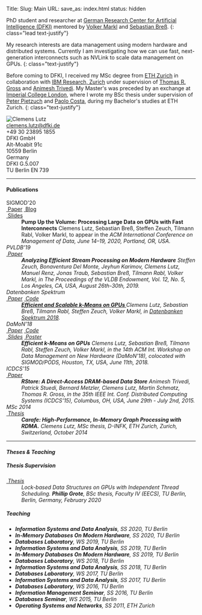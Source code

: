 Title:
Slug: Main
URL:
save_as: index.html
status: hidden

<div markdown=1 class="row">
<div class="col-xs-12 col-sm-12 col-md-8">

PhD student and researcher at
[German Research Center for Artificial Intelligence (DFKI)](https://www.dfki.de/en/web/)
mentored by
[Volker Markl](https://www.dima.tu-berlin.de/menue/mitarbeiter/volker_markl)
and
[Sebastian Breß](http://www.user.tu-berlin.de/sebastian.bress).
{: class="lead text-justify"}

My research interests are data management using modern hardware and distributed systems.
Currently I am investigating how we can use fast, next-generation interconnects such as NVLink to scale data management on GPUs.
{: class="text-justify"}

Before coming to DFKI,
I received my MSc degree from
[ETH Zurich](https://www.ethz.ch/en.html)
in collaboration with
[IBM Research, Zurich](https://www.research.ibm.com/labs/zurich)
under supervision of
[Thomas R. Gross](http://www.lst.inf.ethz.ch/people/personal-pages/trg.html)
and
[Animesh Trivedi](https://animeshtrivedi.github.io).
My Master's was preceded by an exchange at
[Imperial College London](https://www.imperial.ac.uk),
where I wrote my BSc thesis under supervision of
[Peter Pietzuch](https://www.doc.ic.ac.uk/~prp)
and
[Paolo Costa](https://research.microsoft.com/en-us/um/people/pcosta),
during my Bachelor's studies at ETH Zurich.
{: class="text-justify"}

</div>
<div class="col-xs-4 col-sm-6 col-md-3">
<img alt="Clemens Lutz" src="{static}/images/clemens_image.jpg" {: class="img-thumbnail center-block"}>
</div>
<div class="col-xs-8 col-sm-6 col-md-4">
<div class="row">
<div class="col-xs-2 text-center col-minimize">
<abbr title="E-mail">
<i class="fa fa-envelope"></i>
</abbr>
</div>
<div class="col-xs-10">
<a href="mailto:clemens.lutz@dfki.de">clemens.lutz@dfki.de</a>
</div>
</div>
<div class="row">
<div class="col-xs-2 col-minimize">
<abbr title="Phone">
<i class="fa fa-phone"></i>
</abbr>
</div>
<div class="col-xs-10">
+49 30 23895 1855
</div>
</div>
<div class="row">
<div class="col-xs-2 col-minimize">
<abbr title="Address">
<i class="fa fa-map-marker"></i>
</abbr>
</div>
<div class="col-xs-10">
DFKI GmbH<br />
Alt-Moabit 91c<br />
10559 Berlin<br />
Germany
</div>
</div>
<div class="row">
<div class="col-xs-2 col-minimize">
<abbr title="Room">
<i class="fa fa-comments"></i>
</abbr>
</div>
<div class="col-xs-10">
DFKI <i class="fa fa-caret-right"></i> G.5.007<br />
TU Berlin <i class="fa fa-caret-right"></i> EN 739
</div>
</div>
</div>
</div>
<div markdown=1 class="row">
<div class="col-sm-12">

***
#### Publications

<dl markdown=1 class="dl-horizontal">
<dt>
<span class="label label-primary">SIGMOD'20</span><br class="hidden-xs" />
<a class="label label-default" href="pdfs/sigmod_2020_processing_large_data_on_gpus_with_fast_interconnects.pdf"><i class="fa fa-file-pdf-o"></i>&nbsp;Paper</a>
<a class="label label-default" href="https://e2data.eu/blog/fast-gpu-interconnects"><i class="fa fa-pencil"></i>&nbsp;Blog</a>
<br />
<a class="label label-default" href="pdfs/sigmod_2020_processing_large_data_on_gpus_with_fast_interconnects_slides.pdf"><i class="fa fa-file-powerpoint-o"></i>&nbsp;Slides</a>
</dt>
<dd>
<strong>Pump Up the Volume: Processing Large Data on GPUs with Fast Interconnects</strong>
Clemens Lutz, Sebastian Breß, Steffen Zeuch, Tilmann Rabl, Volker Markl, to appear in the
<em>ACM International Conference on Management of Data, June 14–19, 2020, Portland, OR, USA.
</dd>

<dt>
<span class="label label-primary">PVLDB'19</span><br class="hidden-xs" />
<a class="label label-default" href="pdfs/pvldb_2019_analyzing_efficient_stream_processing.pdf"><i class="fa fa-file-pdf-o"></i>&nbsp;Paper</a>
</dt>
<dd>
<strong>Analyzing Efficient Stream Processing on Modern Hardware</strong>
Steffen Zeuch, Bonaventura Del Monte, Jeyhun Karimov, Clemens Lutz, Manuel Renz, Jonas Traub, Sebastian Breß, Tilmann Rabl, Volker Markl, in
<em>The Proceedings of the VLDB Endowment, Vol. 12, No. 5, Los Angeles, CA, USA, August 26th-30th, 2019.
</dd>

<dt>
<span class="label label-primary">Datenbanken Spektrum</span><br class="hidden-xs" />
<a class="label label-default" href="pdfs/datenbanken_spektrum_2018_efficient_and_scalable_kmeans_on_gpus_accepted_manuscript.pdf"><i class="fa fa-file-pdf-o"></i>&nbsp;Paper</a>
<a class="label label-default" href="https://github.com/TU-Berlin-DIMA/CL-kmeans"><i class="fa fa-github"></i>&nbsp;Code</a>
</dt>
<dd>
<strong>
<a href="#" data-toggle="tooltip" title="This is a post-peer-review, pre-copyedit version of an article published in Datenbanken Spektrum. The final authenticated version is available online at: https://doi.org/10.1007/s13222-018-0293-x">
Efficient and Scalable k-Means on GPUs
</a>
</strong>
Clemens Lutz, Sebastian Breß, Tilmann Rabl, Steffen Zeuch, Volker Markl, in <a href="https://doi.org/10.1007/s13222-018-0293-x"><em>Datenbanken Spektrum 2018</em></a>.
</dd>

<dt>
<span class="label label-primary">DaMoN'18</span><br class="hidden-xs" />
<a class="label label-default" href="pdfs/damon_2018_efficient_k-means_on_gpus.pdf"><i class="fa fa-file-pdf-o"></i>&nbsp;Paper</a>
<a class="label label-default" href="https://github.com/TU-Berlin-DIMA/CL-kmeans"><i class="fa fa-github"></i>&nbsp;Code</a>
<br />
<a class="label label-default" href="pdfs/damon_2018_efficient_k-means_on_gpus_slides.pdf"><i class="fa fa-file-powerpoint-o"></i>&nbsp;Slides</a>
<a class="label label-default" href="pdfs/damon_2018_efficient_k-means_on_gpus_poster.pdf"><i class="fa fa-comments"></i>&nbsp;Poster</a>
</dt>
<dd>
<strong>Efficient k-Means on GPUs</strong>
Clemens Lutz, Sebastian Breß, Tilmann Rabl, Steffen Zeuch, Volker Markl, in the 14th <em>ACM Int. Workshop on Data Management on New Hardware (DaMoN'18), colocated with SIGMOD/PODS</em>, Houston, TX, USA, June 11th, 2018.
</dd>

<dt>
<span class="label label-primary">ICDCS'15</span><br class="hidden-xs" />
<a class="label label-default" href="http://ieeexplore.ieee.org/xpl/articleDetails.jsp?arnumber=7164952"><i class="fa fa-external-link"></i>&nbsp;Paper</a>
</dt>
<dd>
<strong>RStore: A Direct-Access DRAM-based Data Store</strong>
Animesh Trivedi, Patrick Stuedi, Bernard Metzler, Clemens Lutz, Martin Schmatz, Thomas R. Gross, in the 35th <em>IEEE Int. Conf. Distributed Computing Systems (ICDCS'15)</em>, Columbus, OH, USA, June 29th - July 2nd, 2015.
</dd>

<dt>
<span class="label label-primary">MSc 2014</span><br class="hidden-xs" />
<a class="label label-default" href="pdfs/msc_thesis_clemens_lutz.pdf"><i class="fa fa-file-pdf-o"></i>&nbsp;Thesis</a>
</dt>
<dd>
<strong>Carafe: High-Performance, In-Memory Graph Processing with RDMA.</strong>
Clemens Lutz, MSc thesis, D-INFK, ETH Zurich, Zurich, Switzerland, October 2014
</dd>
</dl>

***
#### Theses & Teaching

##### Thesis Supervision

<dl markdown=1 class="dl-horizontal">

<dt>
<a class="label label-default" href="pdfs/bsc_thesis_phillip_grote.pdf"><i class="fa fa-file-pdf-o"></i>&nbsp;Thesis</a>
</dt>
<dd>
Lock-based Data Structures on GPUs with Independent Thread Scheduling.
<strong>Phillip Grote</strong>, BSc thesis, Faculty IV (EECS), TU Berlin, Berlin, Germany, February 2020
</dd>

</dl>

##### Teaching

- **Information Systems and Data Analysis**, SS 2020, TU Berlin
- **In-Memory Databases On Modern Hardware**, SS 2020, TU Berlin
- **Databases Laboratory**, WS 2019, TU Berlin
- **Information Systems and Data Analysis**, SS 2019, TU Berlin
- **In-Memory Databases On Modern Hardware**, SS 2019, TU Berlin
- **Databases Laboratory**, WS 2018, TU Berlin
- **Information Systems and Data Analysis**, SS 2018, TU Berlin
- **Databases Laboratory**, WS 2017, TU Berlin
- **Information Systems and Data Analysis**, SS 2017, TU Berlin
- **Databases Laboratory**, WS 2016, TU Berlin
- **Information Management Seminar**, SS 2016, TU Berlin
- **Databases Seminar**, WS 2015, TU Berlin
- **Operating Systems and Networks**, SS 2011, ETH Zurich

</div>
</div>
